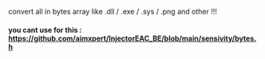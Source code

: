 convert all in bytes array like .dll / .exe / .sys / .png and other !!!
#### you cant use for this : https://github.com/aimxpert/InjectorEAC_BE/blob/main/sensivity/bytes.h
